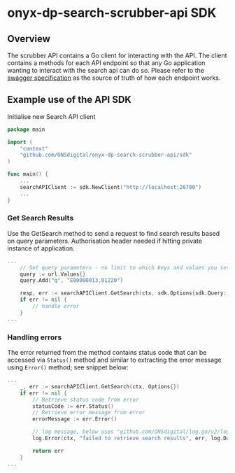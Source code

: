 onyx-dp-search-scrubber-api SDK
======================

## Overview

The scrubber API contains a Go client for interacting with the API. The client contains a methods for each API endpoint
so that any Go application wanting to interact with the search api can do so. Please refer to the [swagger specification](../swagger.yaml)
as the source of truth of how each endpoint works.

## Example use of the API SDK

Initialise new Search API client

```go
package main

import (
	"context"
	"github.com/ONSdigital/onyx-dp-search-scrubber-api/sdk"
)

func main() {
    ...
	searchAPIClient := sdk.NewClient("http://localhost:28700")
    ...
}
```

### Get Search Results

Use the GetSearch method to send a request to find search results based on query parameters. Authorisation header needed if hitting private instance of application.

```go
...
    // Set query parameters - no limit to which keys and values you set - please refer to swagger spec for list of available parameters
    query := url.Values{}
    query.Add("q", "E00000013,01220")

    resp, err := searchAPIClient.GetSearch(ctx, sdk.Options{sdk.Query: query})
    if err != nil {
        // handle error
    }
...
```

### Handling errors

The error returned from the method contains status code that can be accessed via `Status()` method and similar to extracting the error message using `Error()` method; see snippet below:

```go
...
    _, err := searchAPIClient.GetSearch(ctx, Options{})
    if err != nil {
        // Retrieve status code from error
        statusCode := err.Status()
        // Retrieve error message from error
        errorMessage := err.Error()

        // log message, below uses "github.com/ONSdigital/log.go/v2/log" package
        log.Error(ctx, "failed to retrieve search results", err, log.Data{"code": statusCode})

        return err
    }
...
```